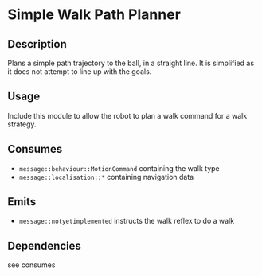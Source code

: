 # Simple Walk Path Planner

## Description

Plans a simple path trajectory to the ball, in a straight line. It is simplified as it does not attempt to line up with the goals.

## Usage

Include this module to allow the robot to plan a walk command for a walk strategy.

## Consumes

- `message::behaviour::MotionCommand` containing the walk type
- `message::localisation::*` containing navigation data

## Emits

- `message::notyetimplemented` instructs the walk reflex to do a walk

## Dependencies

see consumes
